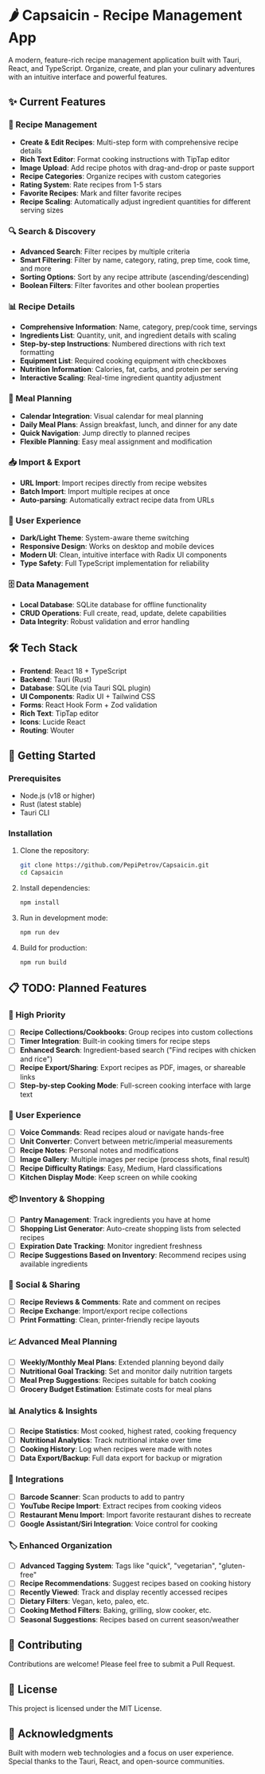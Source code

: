 # 🌶️ Capsaicin - Recipe Management App

A modern, feature-rich recipe management application built with Tauri, React, and TypeScript. Organize, create, and plan your culinary adventures with an intuitive interface and powerful features.

## ✨ Current Features

### 📝 Recipe Management
- **Create & Edit Recipes**: Multi-step form with comprehensive recipe details
- **Rich Text Editor**: Format cooking instructions with TipTap editor
- **Image Upload**: Add recipe photos with drag-and-drop or paste support
- **Recipe Categories**: Organize recipes with custom categories
- **Rating System**: Rate recipes from 1-5 stars
- **Favorite Recipes**: Mark and filter favorite recipes
- **Recipe Scaling**: Automatically adjust ingredient quantities for different serving sizes

### 🔍 Search & Discovery
- **Advanced Search**: Filter recipes by multiple criteria
- **Smart Filtering**: Filter by name, category, rating, prep time, cook time, and more
- **Sorting Options**: Sort by any recipe attribute (ascending/descending)
- **Boolean Filters**: Filter favorites and other boolean properties

### 📊 Recipe Details
- **Comprehensive Information**: Name, category, prep/cook time, servings
- **Ingredients List**: Quantity, unit, and ingredient details with scaling
- **Step-by-step Instructions**: Numbered directions with rich text formatting
- **Equipment List**: Required cooking equipment with checkboxes
- **Nutrition Information**: Calories, fat, carbs, and protein per serving
- **Interactive Scaling**: Real-time ingredient quantity adjustment

### 📅 Meal Planning
- **Calendar Integration**: Visual calendar for meal planning
- **Daily Meal Plans**: Assign breakfast, lunch, and dinner for any date
- **Quick Navigation**: Jump directly to planned recipes
- **Flexible Planning**: Easy meal assignment and modification

### 📥 Import & Export
- **URL Import**: Import recipes directly from recipe websites
- **Batch Import**: Import multiple recipes at once
- **Auto-parsing**: Automatically extract recipe data from URLs

### 🎨 User Experience
- **Dark/Light Theme**: System-aware theme switching
- **Responsive Design**: Works on desktop and mobile devices
- **Modern UI**: Clean, intuitive interface with Radix UI components
- **Type Safety**: Full TypeScript implementation for reliability

### 🗄️ Data Management
- **Local Database**: SQLite database for offline functionality
- **CRUD Operations**: Full create, read, update, delete capabilities
- **Data Integrity**: Robust validation and error handling

## 🛠️ Tech Stack

- **Frontend**: React 18 + TypeScript
- **Backend**: Tauri (Rust)
- **Database**: SQLite (via Tauri SQL plugin)
- **UI Components**: Radix UI + Tailwind CSS
- **Forms**: React Hook Form + Zod validation
- **Rich Text**: TipTap editor
- **Icons**: Lucide React
- **Routing**: Wouter

## 🚀 Getting Started

### Prerequisites
- Node.js (v18 or higher)
- Rust (latest stable)
- Tauri CLI

### Installation

1. Clone the repository:
   ```bash
   git clone https://github.com/PepiPetrov/Capsaicin.git
   cd Capsaicin
   ```

2. Install dependencies:
   ```bash
   npm install
   ```

3. Run in development mode:
   ```bash
   npm run dev
   ```

4. Build for production:
   ```bash
   npm run build
   ```

## 📋 TODO: Planned Features

### 🎯 High Priority
- [ ] **Recipe Collections/Cookbooks**: Group recipes into custom collections
- [ ] **Timer Integration**: Built-in cooking timers for recipe steps
- [ ] **Enhanced Search**: Ingredient-based search ("Find recipes with chicken and rice")
- [ ] **Recipe Export/Sharing**: Export recipes as PDF, images, or shareable links
- [ ] **Step-by-step Cooking Mode**: Full-screen cooking interface with large text

### 🎨 User Experience
- [ ] **Voice Commands**: Read recipes aloud or navigate hands-free
- [ ] **Unit Converter**: Convert between metric/imperial measurements
- [ ] **Recipe Notes**: Personal notes and modifications
- [ ] **Image Gallery**: Multiple images per recipe (process shots, final result)
- [ ] **Recipe Difficulty Ratings**: Easy, Medium, Hard classifications
- [ ] **Kitchen Display Mode**: Keep screen on while cooking

### 📦 Inventory & Shopping
- [ ] **Pantry Management**: Track ingredients you have at home
- [ ] **Shopping List Generator**: Auto-create shopping lists from selected recipes
- [ ] **Expiration Date Tracking**: Monitor ingredient freshness
- [ ] **Recipe Suggestions Based on Inventory**: Recommend recipes using available ingredients

### 🤝 Social & Sharing
- [ ] **Recipe Reviews & Comments**: Rate and comment on recipes
- [ ] **Recipe Exchange**: Import/export recipe collections
- [ ] **Print Formatting**: Clean, printer-friendly recipe layouts

### 📈 Advanced Meal Planning
- [ ] **Weekly/Monthly Meal Plans**: Extended planning beyond daily
- [ ] **Nutritional Goal Tracking**: Set and monitor daily nutrition targets
- [ ] **Meal Prep Suggestions**: Recipes suitable for batch cooking
- [ ] **Grocery Budget Estimation**: Estimate costs for meal plans

### 📊 Analytics & Insights
- [ ] **Recipe Statistics**: Most cooked, highest rated, cooking frequency
- [ ] **Nutritional Analytics**: Track nutritional intake over time
- [ ] **Cooking History**: Log when recipes were made with notes
- [ ] **Data Export/Backup**: Full data export for backup or migration

### 🔗 Integrations
- [ ] **Barcode Scanner**: Scan products to add to pantry
- [ ] **YouTube Recipe Import**: Extract recipes from cooking videos
- [ ] **Restaurant Menu Import**: Import favorite restaurant dishes to recreate
- [ ] **Google Assistant/Siri Integration**: Voice control for cooking

### 🏷️ Enhanced Organization
- [ ] **Advanced Tagging System**: Tags like "quick", "vegetarian", "gluten-free"
- [ ] **Recipe Recommendations**: Suggest recipes based on cooking history
- [ ] **Recently Viewed**: Track and display recently accessed recipes
- [ ] **Dietary Filters**: Vegan, keto, paleo, etc.
- [ ] **Cooking Method Filters**: Baking, grilling, slow cooker, etc.
- [ ] **Seasonal Suggestions**: Recipes based on current season/weather

## 🤝 Contributing

Contributions are welcome! Please feel free to submit a Pull Request.

## 📄 License

This project is licensed under the MIT License.

## 🙏 Acknowledgments

Built with modern web technologies and a focus on user experience. Special thanks to the Tauri, React, and open-source communities.
